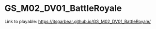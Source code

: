 # GS_M02_DV01_BattleRoyale

Link to playable: https://itsgarbear.github.io/GS_M02_DV01_BattleRoyale/
